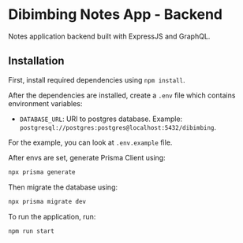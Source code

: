 # Dibimbing Notes App - Backend
Notes application backend built with ExpressJS and GraphQL.

## Installation
First, install required dependencies using `npm install`.

After the dependencies are installed, create a `.env` file which contains environment variables:
- `DATABASE_URL`: URI to postgres database. Example: `postgresql://postgres:postgres@localhost:5432/dibimbing`.

For the example, you can look at `.env.example` file.

After envs are set, generate Prisma Client using:
```bash
npx prisma generate
```

Then migrate the database using:
```bash
npx prisma migrate dev
```

To run the application, run:
```bash
npm run start
```
